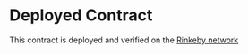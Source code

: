 # Deployed Contract

This contract is deployed and verified on the [Rinkeby network](https://rinkeby.etherscan.io/token/0x1ca3f2384dfcda1cc691b34b8005dce70573c9b9)
